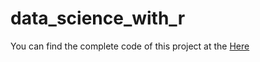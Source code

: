 # data_science_with_r

You can find the complete code of this project at the [Here](https://rpubs.com/fjuniior_data_science/ds_health_insurance)


